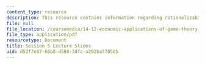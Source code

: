 ```yaml
---
content_type: resource
description: This resource contains information regarding rationalizability.
file: null
file_location: /coursemedia/14-12-economic-applications-of-game-theory-fall-2012/d52f7e8766b8d5883dfca292ba770585_MIT14_12F12_slides5.pdf
file_type: application/pdf
resourcetype: Document
title: Session 5 Lecture Slides
uid: d52f7e87-66b8-d588-3dfc-a292ba770585
---
```

